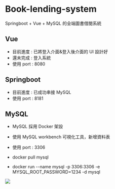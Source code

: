 # Book-lending-system
Springboot + Vue + MySQL 的全端圖書借閱系統

## Vue

- 目前進度 : 已將登入介面&登入後介面的 UI 設計好
- 還未完成 : 登入系統
- 使用 port : 8080

## Springboot

- 目前進度 : 已成功串接 MySQL
- 使用 port : 8181

## MySQL
- MySQL 採用 Docker 架設
- 使用 MySQL workbench 可視化工具，新增資料表
- 使用 port : 3306

- docker pull mysql
- docker run --name mysql -p 3306:3306 -e MYSQL_ROOT_PASSWORD=1234 -d mysql

![](https://imgur.com/pgbrVy2.png)
